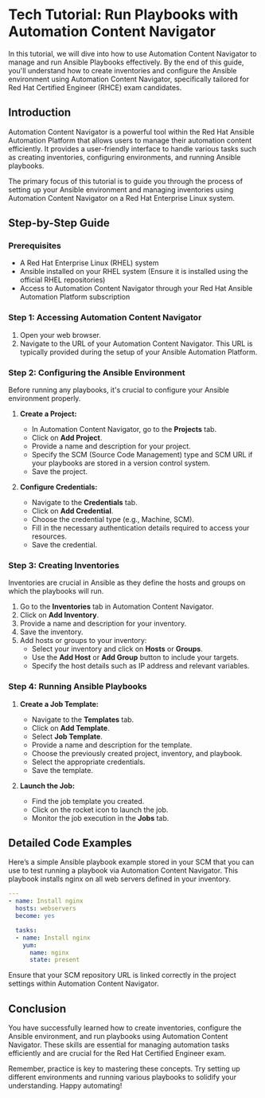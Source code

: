 # Tech Tutorial: Run Playbooks with Automation Content Navigator

In this tutorial, we will dive into how to use Automation Content Navigator to manage and run Ansible Playbooks effectively. By the end of this guide, you'll understand how to create inventories and configure the Ansible environment using Automation Content Navigator, specifically tailored for Red Hat Certified Engineer (RHCE) exam candidates.

## Introduction

Automation Content Navigator is a powerful tool within the Red Hat Ansible Automation Platform that allows users to manage their automation content efficiently. It provides a user-friendly interface to handle various tasks such as creating inventories, configuring environments, and running Ansible playbooks.

The primary focus of this tutorial is to guide you through the process of setting up your Ansible environment and managing inventories using Automation Content Navigator on a Red Hat Enterprise Linux system.

## Step-by-Step Guide

### Prerequisites

- A Red Hat Enterprise Linux (RHEL) system
- Ansible installed on your RHEL system (Ensure it is installed using the official RHEL repositories)
- Access to Automation Content Navigator through your Red Hat Ansible Automation Platform subscription

### Step 1: Accessing Automation Content Navigator

1. Open your web browser.
2. Navigate to the URL of your Automation Content Navigator. This URL is typically provided during the setup of your Ansible Automation Platform.

### Step 2: Configuring the Ansible Environment

Before running any playbooks, it's crucial to configure your Ansible environment properly.

1. **Create a Project:**
   - In Automation Content Navigator, go to the **Projects** tab.
   - Click on **Add Project**.
   - Provide a name and description for your project.
   - Specify the SCM (Source Code Management) type and SCM URL if your playbooks are stored in a version control system.
   - Save the project.

2. **Configure Credentials:**
   - Navigate to the **Credentials** tab.
   - Click on **Add Credential**.
   - Choose the credential type (e.g., Machine, SCM).
   - Fill in the necessary authentication details required to access your resources.
   - Save the credential.

### Step 3: Creating Inventories

Inventories are crucial in Ansible as they define the hosts and groups on which the playbooks will run.

1. Go to the **Inventories** tab in Automation Content Navigator.
2. Click on **Add Inventory**.
3. Provide a name and description for your inventory.
4. Save the inventory.
5. Add hosts or groups to your inventory:
   - Select your inventory and click on **Hosts** or **Groups**.
   - Use the **Add Host** or **Add Group** button to include your targets.
   - Specify the host details such as IP address and relevant variables.

### Step 4: Running Ansible Playbooks

1. **Create a Job Template:**
   - Navigate to the **Templates** tab.
   - Click on **Add Template**.
   - Select **Job Template**.
   - Provide a name and description for the template.
   - Choose the previously created project, inventory, and playbook.
   - Select the appropriate credentials.
   - Save the template.

2. **Launch the Job:**
   - Find the job template you created.
   - Click on the rocket icon to launch the job.
   - Monitor the job execution in the **Jobs** tab.

## Detailed Code Examples

Here’s a simple Ansible playbook example stored in your SCM that you can use to test running a playbook via Automation Content Navigator. This playbook installs nginx on all web servers defined in your inventory.

```yaml
---
- name: Install nginx
  hosts: webservers
  become: yes

  tasks:
  - name: Install nginx
    yum:
      name: nginx
      state: present
```

Ensure that your SCM repository URL is linked correctly in the project settings within Automation Content Navigator.

## Conclusion

You have successfully learned how to create inventories, configure the Ansible environment, and run playbooks using Automation Content Navigator. These skills are essential for managing automation tasks efficiently and are crucial for the Red Hat Certified Engineer exam.

Remember, practice is key to mastering these concepts. Try setting up different environments and running various playbooks to solidify your understanding. Happy automating!